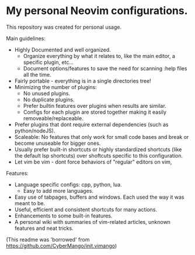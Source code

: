 # My personal Neovim configurations.
This repository was created for personal usage.

Main guidelines:
  - Highly Documented and well organized.
    - Organize everything by what it relates to, like the main editor, a specific plugin, etc...
    - Document options/features to save the need for scanning :help files all the time.
  - Fairly portable - everything is in a single directories tree!
  - Minimizing the number of plugins:
    - No unused plugins.
    - No duplicate plugins.
    - Prefer builtin features over plugins when results are similar.
    - Configs for each plugin are stored together making it easily removeable/replaceable.
  - Prefer plugins that dont require external dependencies (such as python/nodeJS).
  - Scaleable: No features that only work for small code bases and break or become unuseable for bigger ones.
  - Usually prefer built-in shortcuts or highly standardized shortcuts (like the default lsp shortcuts)
    over shoftcuts specific to this configuration.
  - Let vim be vim - dont force behaviors of "regular" editors on vim,

Features:
  - Language specific configs: cpp, python, lua.
    - Easy to add more languages.
  - Easy use of tabpages, buffers and windows. Each used the way it was meant to be.
  - Useful, efficient and consistent shortcuts for many actions.
  - Enhancements to some built-in features.
  - A personal wiki with summaries of vim-related articles, unknown features and neat tricks.

  (This readme was 'borrowed' from https://github.com/CyberMango/init.vimango)
